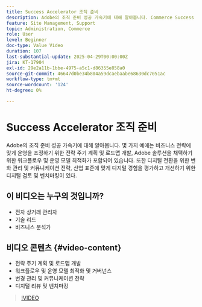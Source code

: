 ```yaml
---
title: Success Accelerator 조직 준비
description: Adobe의 조직 준비 성공 가속기에 대해 알아봅니다. Commerce Success Accelerator 조직 준비 는 전략적 계획, 워크플로, 변경 관리 및 디지털 검토에 도움이 됩니다.
feature: Site Management, Support
topic: Administration, Commerce
role: User
level: Beginner
doc-type: Value Video
duration: 107
last-substantial-update: 2025-04-29T00:00:00Z
jira: KT-17904
exl-id: 29e2a11b-1bbe-4975-a5c1-d86355e858a0
source-git-commit: 46647d0be34b804a59dcaebaabe68630dc7051ac
workflow-type: tm+mt
source-wordcount: '124'
ht-degree: 0%

---
```


# Success Accelerator 조직 준비

Adobe의 조직 준비 성공 가속기에 대해 알아봅니다. 몇 가지 예에는 비즈니스 전략에 맞게 운영을 조정하기 위한 전략 주기 계획 및 로드맵 개발, Adobe 솔루션을 채택하기 위한 워크플로우 및 운영 모델 최적화가 포함되어 있습니다. 또한 디지털 전환을 위한 변화 관리 및 커뮤니케이션 전략, 산업 표준에 맞게 디지털 경험을 평가하고 개선하기 위한 디지털 검토 및 벤치마킹이 있다.

## 이 비디오는 누구의 것입니까?

* 전자 상거래 관리자
* 기술 리드
* 비즈니스 분석가

## 비디오 콘텐츠 {#video-content}

* 전략 주기 계획 및 로드맵 개발
* 워크플로우 및 운영 모델 최적화 및 거버넌스
* 변경 관리 및 커뮤니케이션 전략
* 디지털 리뷰 및 벤치마킹

>[!VIDEO](https://video.tv.adobe.com/v/3457892/?learn=on&enablevpops)
